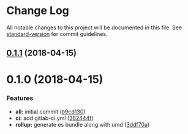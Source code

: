 # Change Log

All notable changes to this project will be documented in this file. See [standard-version](https://github.com/conventional-changelog/standard-version) for commit guidelines.

<a name="0.1.1"></a>
## [0.1.1](https://gitlab.com/willsoto/json-api-client/compare/v0.1.0...v0.1.1) (2018-04-15)



<a name="0.1.0"></a>
# 0.1.0 (2018-04-15)


### Features

* **all:** initial commit ([b9cd130](https://gitlab.com/willsoto/json-api-client/commit/b9cd130))
* **ci:** add gitlab-ci.yml ([362444f](https://gitlab.com/willsoto/json-api-client/commit/362444f))
* **rollup:** generate es bundle along with umd ([3ddf70a](https://gitlab.com/willsoto/json-api-client/commit/3ddf70a))
